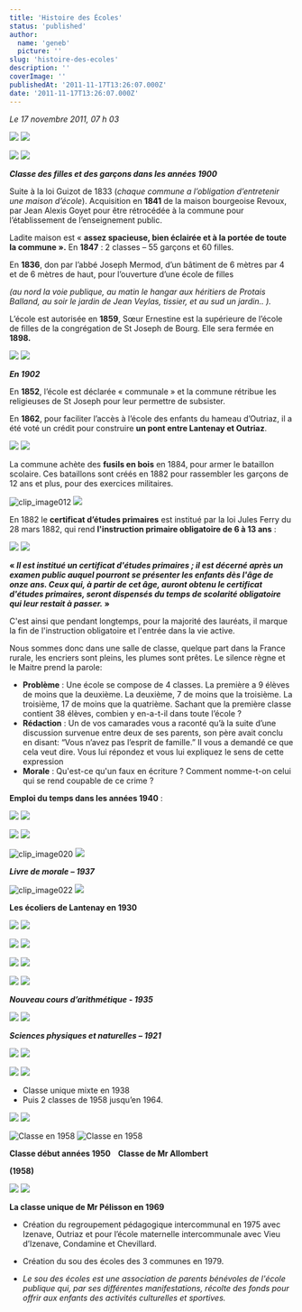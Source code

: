 ```yaml
---
title: 'Histoire des Écoles'
status: 'published'
author:
  name: 'geneb'
  picture: ''
slug: 'histoire-des-ecoles'
description: ''
coverImage: ''
publishedAt: '2011-11-17T13:26:07.000Z'
date: '2011-11-17T13:26:07.000Z'
---
```


*Le 17 novembre 2011, 07 h 03*

![](/img/beguelins/Windows-Live-Writer/888fca015dd0_F7ED/clip_image002_thumb.jpg)
![](/img/beguelins/Windows-Live-Writer/888fca015dd0_F7ED/clip_image002_2.jpg)

![](/img/beguelins/Windows-Live-Writer/888fca015dd0_F7ED/clip_image004_thumb.jpg)
![](/img/beguelins/Windows-Live-Writer/888fca015dd0_F7ED/clip_image004_2.jpg)

***Classe des filles et des garçons dans les années 1900***

Suite à la loi Guizot de 1833 (*chaque commune a l’obligation d’entretenir une maison d’école*). Acquisition en **1841** de la maison bourgeoise Revoux, par Jean Alexis Goyet pour être rétrocédée à la commune pour l’établissement de l’enseignement public.

Ladite maison est « **assez spacieuse, bien éclairée et à la portée de toute la commune ».** En **1847** : 2 classes – 55 garçons et 60 filles.

En **1836**, don par l’abbé Joseph Mermod, d’un bâtiment de 6 mètres par 4 et de 6 mètres de haut, pour l’ouverture d’une école de filles

*(au nord la voie publique, au matin le hangar aux héritiers de Protais Balland, au soir le jardin de Jean Veylas, tissier, et au sud un jardin.. ).*

L’école est autorisée en **1859**, Sœur Ernestine est la supérieure de l’école de filles de la congrégation de St Joseph de Bourg. Elle sera fermée en **1898.**

![](/img/beguelins/Windows-Live-Writer/888fca015dd0_F7ED/clip_image006_thumb.jpg)
![](/img/beguelins/Windows-Live-Writer/888fca015dd0_F7ED/clip_image006_2.jpg)

***En 1902***

En **1852**, l’école est déclarée « communale » et la commune rétribue les religieuses de St Joseph pour leur permettre de subsister.

En **1862**, pour faciliter l’accès à l’école des enfants du hameau d’Outriaz, il a été voté un crédit pour construire **un pont entre Lantenay et Outriaz**.

![](/img/beguelins/Windows-Live-Writer/888fca015dd0_F7ED/clip_image008_thumb.jpg)
![](/img/beguelins/Windows-Live-Writer/888fca015dd0_F7ED/clip_image008_2.jpg)

La commune achète des **fusils en bois** en 1884, pour armer le bataillon scolaire. Ces bataillons sont créés en 1882 pour rassembler les garçons de 12 ans et plus, pour des exercices militaires.

![clip_image012](/img/beguelins/Windows-Live-Writer/888fca015dd0_F7ED/clip_image012_thumb.jpg)
![](/img/beguelins/Windows-Live-Writer/888fca015dd0_F7ED/clip_image012_2.jpg)

En 1882 le **certificat d’études primaires** est institué par la loi Jules Ferry du 28 mars 1882, qui rend **l'instruction primaire obligatoire de 6 à 13 ans** :

![](/img/beguelins/Windows-Live-Writer/888fca015dd0_F7ED/numerisation0007_thumb.jpg)
![](/img/beguelins/Windows-Live-Writer/888fca015dd0_F7ED/numerisation0007_2.jpg)

**« *Il est institué un certificat d'études primaires ; il est décerné après un examen public auquel pourront se présenter les enfants dès l'âge de onze ans. Ceux qui, à partir de cet âge, auront obtenu le certificat d'études primaires, seront dispensés du temps de scolarité obligatoire qui leur restait à passer.* »**

C'est ainsi que pendant longtemps, pour la majorité des lauréats, il marque la fin de l'instruction obligatoire et l'entrée dans la vie active.

Nous sommes donc dans une salle de classe, quelque part dans la France rurale, les encriers sont pleins, les plumes sont prêtes. Le silence règne et le Maitre prend la parole:

- **Problème** : Une école se compose de 4 classes. La première a 9 élèves de moins que la deuxième. La deuxième, 7 de moins que la troisième. La troisième, 17 de moins que la quatrième. Sachant que la première classe contient 38 élèves, combien y en-a-t-il dans toute l’école ?
- **Rédaction** : Un de vos camarades vous a raconté qu’à la suite d’une discussion survenue entre deux de ses parents, son père avait conclu en disant: “Vous n’avez pas l’esprit de famille.” Il vous a demandé ce que cela veut dire. Vous lui répondez et vous lui expliquez le sens de cette expression
- **Morale** : Qu'est-ce qu'un faux en écriture ? Comment nomme-t-on celui qui se rend coupable de ce crime ?

**Emploi du temps dans les années 1940** :

![](/img/beguelins/Windows-Live-Writer/888fca015dd0_F7ED/clip_image016_thumb.jpg)
![](/img/beguelins/Windows-Live-Writer/888fca015dd0_F7ED/clip_image016_2.jpg)

![](/img/beguelins/Windows-Live-Writer/888fca015dd0_F7ED/clip_image018_thumb.jpg)
![](/img/beguelins/Windows-Live-Writer/888fca015dd0_F7ED/clip_image018_2.jpg)

![clip_image020](/img/beguelins/Windows-Live-Writer/888fca015dd0_F7ED/clip_image020_thumb.jpg)
![](/img/beguelins/Windows-Live-Writer/888fca015dd0_F7ED/clip_image020_2.jpg)

***Livre de morale – 1937***

![clip_image022](/img/beguelins/Windows-Live-Writer/888fca015dd0_F7ED/clip_image022_thumb.jpg)
![](/img/beguelins/Windows-Live-Writer/888fca015dd0_F7ED/clip_image022_2.jpg)

**Les écoliers de Lantenay en 1930**

![](/img/beguelins/Windows-Live-Writer/888fca015dd0_F7ED/numerisation0012_thumb.jpg)
![](/img/beguelins/Windows-Live-Writer/888fca015dd0_F7ED/numerisation0012_2.jpg)

![](/img/beguelins/Windows-Live-Writer/888fca015dd0_F7ED/clip_image024_thumb.jpg)
![](/img/beguelins/Windows-Live-Writer/888fca015dd0_F7ED/clip_image024_2.jpg)

![](/img/beguelins/Windows-Live-Writer/888fca015dd0_F7ED/clip_image028_thumb.jpg)
![](/img/beguelins/Windows-Live-Writer/888fca015dd0_F7ED/clip_image028_2.jpg)

![](/img/beguelins/Windows-Live-Writer/888fca015dd0_F7ED/clip_image030_thumb.jpg)
![](/img/beguelins/Windows-Live-Writer/888fca015dd0_F7ED/clip_image030_2.jpg)

***Nouveau cours d’arithmétique - 1935***

![](/img/beguelins/Windows-Live-Writer/888fca015dd0_F7ED/clip_image032_thumb.jpg)
![](/img/beguelins/Windows-Live-Writer/888fca015dd0_F7ED/clip_image032_2.jpg)

***Sciences physiques et* *naturelles – 1921***

![](/img/beguelins/Windows-Live-Writer/888fca015dd0_F7ED/clip_image040_thumb.jpg)
![](/img/beguelins/Windows-Live-Writer/888fca015dd0_F7ED/clip_image040_2.jpg)

![](/img/beguelins/Windows-Live-Writer/888fca015dd0_F7ED/clip_image036_thumb.jpg)
![](/img/beguelins/Windows-Live-Writer/888fca015dd0_F7ED/clip_image036_2.jpg)

- Classe unique mixte en 1938
- Puis 2 classes de 1958 jusqu’en 1964.

![](/img/beguelins/Windows-Live-Writer/888fca015dd0_F7ED/clip_image034_thumb.jpg)
![](/img/beguelins/Windows-Live-Writer/888fca015dd0_F7ED/clip_image034_2.jpg)

![Classe en 1958](/img/beguelins/Windows-Live-Writer/888fca015dd0_F7ED/Classe_en_1958_thumb.jpg "Classe en 1958")
![Classe en 1958](/img/beguelins/Windows-Live-Writer/888fca015dd0_F7ED/Classe_en_1958_2.jpg "Classe en 1958")

**Classe début années 1950    Classe de Mr Allombert**

**(1958)**

![](/img/beguelins/Windows-Live-Writer/888fca015dd0_F7ED/clip_image042_thumb.gif)
![](/img/beguelins/Windows-Live-Writer/888fca015dd0_F7ED/clip_image042_2.gif)

**La classe unique de Mr Pélisson en 1969**

- Création du regroupement pédagogique intercommunal en 1975 avec Izenave, Outriaz et pour l’école maternelle intercommunale avec Vieu d’Izenave, Condamine et Chevillard.

- Création du sou des écoles des 3 communes en 1979.

- *Le sou des écoles est une association de parents bénévoles de l'école publique qui, par ses différentes manifestations, récolte des fonds pour offrir aux enfants des activités culturelles et sportives.*
